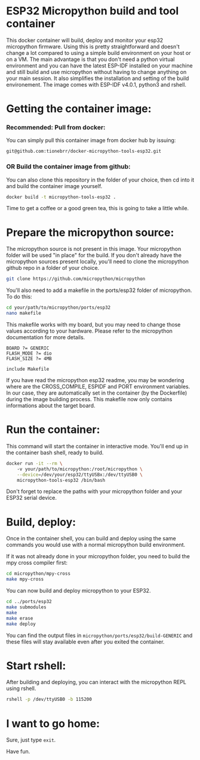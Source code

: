 # ESP32 Micropython build and tool container
This docker container will build, deploy and monitor your esp32 micropython firmware. Using this is pretty straightforward and doesn't change a lot compared to using a simple build environment on your host or on a VM. 
The main advantage is that you don't need a python virtual environment and you can have the latest ESP-IDF installed on your machine and still build and use micropython without having to change anything on your main session. It also simplifies the installation and setting of the build environement.
The image comes with ESP-IDF v4.0.1, python3 and rshell.

# Getting the container image:
### Recommended: Pull from docker:
You can simply pull this container image from docker hub by issuing:
```zsh
git@github.com:tionebrr/docker-micropython-tools-esp32.git
```
### OR Build the container image from github:
You can also clone this repository in the folder of your choice, then cd into it and build the container image yourself.
```zsh
docker build -t micropython-tools-esp32 .
```
Time to get a coffee or a good green tea, this is going to take a little while.

# Prepare the micropython source:
The micropython source is not present in this image. Your micropython folder will be used "in place" for the build. If you don't already have the micropython sources present locally, you'll need to clone the micropython github repo in a folder of your choice.
```zsh
git clone https://github.com/micropython/micropython
```
You'll also need to add a makefile in the ports/esp32 folder of micropython.
To do this:
```zsh
cd your/path/to/micropython/ports/esp32
nano makefile
```
This makefile works with my board, but you may need to change those values according to your hardware. Please refer to the micropython documentation for more details.
```make
BOARD ?= GENERIC
FLASH_MODE ?= dio
FLASH_SIZE ?= 4MB

include Makefile
```
If you have read the micropython esp32 readme, you may be wondering where are the CROSS_COMPILE, ESPIDF and PORT environment variables. In our case, they are automatically set in the container (by the Dockerfile) during the image building process. This makefile now only contains informations about the target board.

# Run the container:
This command will start the container in interactive mode. You'll end up in the container bash shell, ready to build.
```zsh
docker run -it --rm \ 
	-v your/path/to/micropython:/root/micropython \
	--device=/dev/your/esp32/ttyUSBx:/dev/ttyUSB0 \
	micropython-tools-esp32 /bin/bash
```
Don't forget to replace the paths with your micropython folder and your ESP32 serial device.

# Build, deploy:
Once in the container shell, you can build and deploy using the same commands you would use with a normal micropython build environment.

If it was not already done in your micropython folder, you need to build the mpy cross compiler first:
```zsh
cd micropython/mpy-cross
make mpy-cross
```

You can now build and deploy micropython to your ESP32.
```zsh
cd ../ports/esp32
make submodules
make
make erase
make deploy
```
You can find the output files in `micropython/ports/esp32/build-GENERIC` and these files will stay available even after you exited the container.

# Start rshell: 
After building and deploying, you can interact with the micropython REPL using rshell.
```zsh
rshell -p /dev/ttyUSB0 -b 115200
```

# I want to go home:
Sure, just type `exit`.

Have fun.
